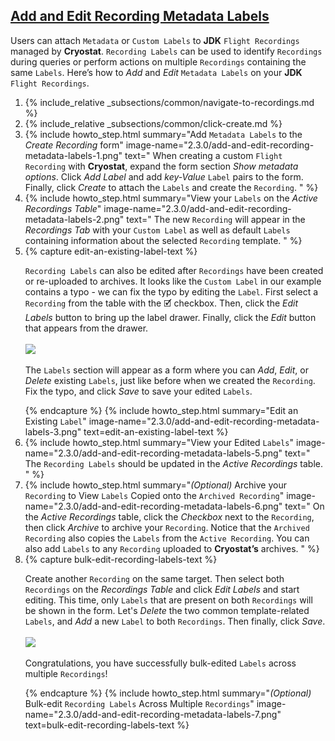 ## [Add and Edit Recording Metadata Labels](#add-and-edit-recording-metadata-labels)
Users can attach `Metadata` or `Custom Labels` to **JDK** `Flight Recordings` managed by **Cryostat**. `Recording Labels` can be used to identify `Recordings` during queries or perform actions on multiple `Recordings` containing the same `Labels`. Here’s how to *Add* and *Edit* `Metadata Labels` on your **JDK** `Flight Recordings`.

<ol>
  <li>
    {% include_relative _subsections/common/navigate-to-recordings.md %}
  </li>
  <li>
    {% include_relative _subsections/common/click-create.md %}
  </li>
  <li>
    {% include howto_step.html
      summary="Add <code>Metadata Labels</code> to the <i>Create Recording</i> form"
      image-name="2.3.0/add-and-edit-recording-metadata-labels-1.png"
      text="
        When creating a custom <code>Flight Recording</code> with <b>Cryostat</b>, expand the form section <i>Show metadata options</i>. Click <i>Add Label</i> and add <i>key-Value</i> <code>Label</code> pairs to the form. Finally, click <i>Create</i> to attach the <code>Labels</code> and create the <code>Recording</code>.
      "
    %}
  </li>
  <li>
    {% include howto_step.html
      summary="View your <code>Labels</code> on the <i>Active Recordings Table</i>"
      image-name="2.3.0/add-and-edit-recording-metadata-labels-2.png"
      text="
        The new <code>Recording</code> will appear in the <i>Recordings Tab</i> with your <code>Custom Label</code> as well as default <code>Labels</code> containing information about the selected <code>Recording</code> template.
      "
    %}
  </li>
  <li>
    {% capture edit-an-existing-label-text %}
    <p>
      <code>Recording Labels</code> can also be edited after <code>Recordings</code> have been created or re-uploaded to archives. It looks like the <code>Custom Label</code> in our example contains a typo - we can fix the typo by editing the <code>Label</code>. First select a <code>Recording</code> from the table with the 🗹 checkbox. Then, click the <i>Edit Labels</i> button to bring up the label drawer. Finally, click the <i>Edit</i> button that appears from the drawer.
      <br><br>
      <a href="{{ site.url }}/images/2.3.0/add-and-edit-recording-metadata-labels-4.png" target="_blank">
        <img src="{{ site.url }}/images/2.3.0/add-and-edit-recording-metadata-labels-4.png">
      </a>
      <br><br>
      The <code>Labels</code> section will appear as a form where you can <i>Add</i>, <i>Edit</i>, or <i>Delete</i> existing <code>Labels</code>, just like before when we created the <code>Recording</code>. Fix the typo, and click <i>Save</i> to save your edited <code>Labels</code>.
    </p>
    {% endcapture %}
    {% include howto_step.html
      summary="Edit an Existing <code>Label</code>"
      image-name="2.3.0/add-and-edit-recording-metadata-labels-3.png"
      text=edit-an-existing-label-text
    %}
  </li>
  <li>
    {% include howto_step.html
      summary="View your Edited <code>Labels</code>"
      image-name="2.3.0/add-and-edit-recording-metadata-labels-5.png"
      text="
        The <code>Recording Labels</code> should be updated in the <i>Active Recordings</i> table.
      "
    %}
  </li>
  <li>
    {% include howto_step.html
      summary="<i>(Optional)</i> Archive your <code>Recording</code> to View <code>Labels</code> Copied onto the <code>Archived Recording</code>"
      image-name="2.3.0/add-and-edit-recording-metadata-labels-6.png"
      text="
        On the <i>Active Recordings</i> table, click the <i>Checkbox</i> next to the <code>Recording</code>, then click <i>Archive</i> to archive your <code>Recording</code>. Notice that the <code>Archived Recording</code> also copies the <code>Labels</code> from the <code>Active Recording</code>. You can also add <code>Labels</code> to any <code>Recording</code> uploaded to <b>Cryostat’s</b> archives.
      "
    %}
  </li>
  <li>
    {% capture bulk-edit-recording-labels-text %}
    <p>
      Create another <code>Recording</code> on the same target. Then select both <code>Recordings</code> on the <i>Recordings Table</i> and click <i>Edit Labels</i> and start editing. This time, only <code>Labels</code> that are present on both <code>Recordings</code> will be shown in the form. Let's <i>Delete</i> the two common template-related <code>Labels</code>, and <i>Add</i> a new <code>Label</code> to both <code>Recordings</code>. Then finally, click <i>Save</i>.
      <br><br>
      <a href="{{ site.url }}/images/2.3.0/add-and-edit-recording-metadata-labels-8.png" target="_blank">
        <img src="{{ site.url }}/images/2.3.0/add-and-edit-recording-metadata-labels-8.png">
      </a>
      <br><br>
      Congratulations, you have successfully bulk-edited <code>Labels</code> across multiple <code>Recordings</code>!
    </p>
    {% endcapture %}
    {% include howto_step.html
      summary="<i>(Optional)</i> Bulk-edit <code>Recording Labels</code> Across Multiple <code>Recordings</code>"
      image-name="2.3.0/add-and-edit-recording-metadata-labels-7.png"
      text=bulk-edit-recording-labels-text
    %}
  </li>
</ol>

